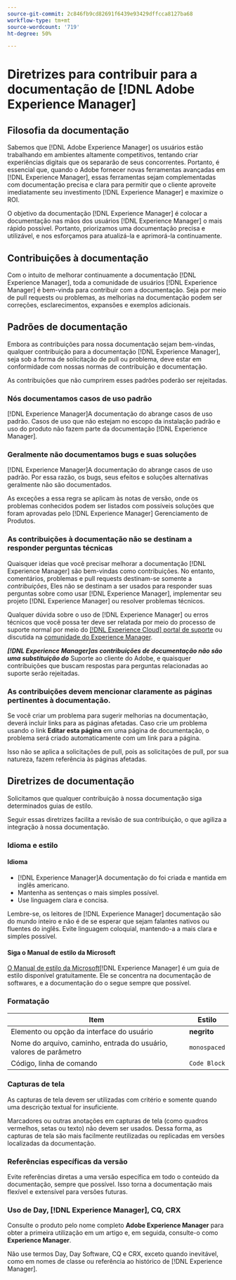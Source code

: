 ```yaml
---
source-git-commit: 2c846fb9cd82691f6439e93429dffcca8127ba68
workflow-type: tm+mt
source-wordcount: '719'
ht-degree: 50%

---
```

# Diretrizes para contribuir para a documentação de [!DNL Adobe Experience Manager]

## Filosofia da documentação

Sabemos que [!DNL Adobe Experience Manager] os usuários estão trabalhando em ambientes altamente competitivos, tentando criar experiências digitais que os separarão de seus concorrentes. Portanto, é essencial que, quando o Adobe fornecer novas ferramentas avançadas em [!DNL Experience Manager], essas ferramentas sejam complementadas com documentação precisa e clara para permitir que o cliente aproveite imediatamente seu investimento [!DNL Experience Manager] e maximize o ROI.

O objetivo da documentação [!DNL Experience Manager] é colocar a documentação nas mãos dos usuários [!DNL Experience Manager] o mais rápido possível. Portanto, priorizamos uma documentação precisa e utilizável, e nos esforçamos para atualizá-la e aprimorá-la continuamente.

## Contribuições à documentação

Com o intuito de melhorar continuamente a documentação [!DNL Experience Manager], toda a comunidade de usuários [!DNL Experience Manager] é bem-vinda para contribuir com a documentação. Seja por meio de pull requests ou problemas, as melhorias na documentação podem ser correções, esclarecimentos, expansões e exemplos adicionais.

## Padrões de documentação

Embora as contribuições para nossa documentação sejam bem-vindas, qualquer contribuição para a documentação [!DNL Experience Manager], seja sob a forma de solicitação de pull ou problema, deve estar em conformidade com nossas normas de contribuição e documentação.

As contribuições que não cumprirem esses padrões poderão ser rejeitadas.

### Nós documentamos casos de uso padrão

[!DNL Experience Manager]A documentação do abrange casos de uso padrão. Casos de uso que não estejam no escopo da instalação padrão e uso do produto não fazem parte da documentação [!DNL Experience Manager].

### Geralmente não documentamos bugs e suas soluções

[!DNL Experience Manager]A documentação do abrange casos de uso padrão. Por essa razão, os bugs, seus efeitos e soluções alternativas geralmente não são documentados.

As exceções a essa regra se aplicam às notas de versão, onde os problemas conhecidos podem ser listados com possíveis soluções que foram aprovadas pelo [!DNL Experience Manager] Gerenciamento de Produtos.

### As contribuições à documentação não se destinam a responder perguntas técnicas

Quaisquer ideias que você precisar melhorar a documentação [!DNL Experience Manager] são bem-vindas como contribuições. No entanto, comentários, problemas e pull requests destinam-se somente a *contribuições*, Eles não se destinam a ser usados para responder suas perguntas sobre como usar [!DNL Experience Manager], implementar seu projeto [!DNL Experience Manager] ou resolver problemas técnicos.

Qualquer dúvida sobre o uso de [!DNL Experience Manager] ou erros técnicos que você possa ter deve ser relatada por meio do processo de suporte normal por meio do [[!DNL Experience Cloud] portal de suporte](https://experienceleague.adobe.com/?support-solution=Experience+Manager#support) ou discutida na [comunidade do Experience Manager](https://experienceleaguecommunities.adobe.com/t5/adobe-experience-manager/ct-p/adobe-experience-manager-community).

***[!DNL Experience Manager]as contribuições de documentação não são uma substituição do*** Suporte ao cliente do Adobe, e quaisquer contribuições que buscam respostas para perguntas relacionadas ao suporte serão rejeitadas.

### As contribuições devem mencionar claramente as páginas pertinentes à documentação.

Se você criar um problema para sugerir melhorias na documentação, deverá incluir links para as páginas afetadas. Caso crie um problema usando o link **Editar esta página** em uma página de documentação, o problema será criado automaticamente com um link para a página.

Isso não se aplica a solicitações de pull, pois as solicitações de pull, por sua natureza, fazem referência às páginas afetadas.

## Diretrizes de documentação

Solicitamos que qualquer contribuição à nossa documentação siga determinados guias de estilo.

Seguir essas diretrizes facilita a revisão de sua contribuição, o que agiliza a integração à nossa documentação.

### Idioma e estilo

#### Idioma

* [!DNL Experience Manager]A documentação do foi criada e mantida em inglês americano.
* Mantenha as sentenças o mais simples possível.
* Use linguagem clara e concisa.

Lembre-se, os leitores de [!DNL Experience Manager] documentação são do mundo inteiro e não é de se esperar que sejam falantes nativos ou fluentes do inglês. Evite linguagem coloquial, mantendo-a a mais clara e simples possível.

#### Siga o Manual de estilo da Microsoft

[O Manual de estilo da Microsoft](https://docs.microsoft.com/pt-br/style-guide/welcome/)[!DNL Experience Manager] é um guia de estilo disponível gratuitamente. Ele se concentra na documentação de softwares, e a documentação do o segue sempre que possível.

### Formatação

| Item | Estilo |
|---|---|
| Elemento ou opção da interface do usuário | **negrito** |
| Nome do arquivo, caminho, entrada do usuário, valores de parâmetro | `monospaced` |
| Código, linha de comando | ```Code Block``` |

### Capturas de tela

As capturas de tela devem ser utilizadas com critério e somente quando uma descrição textual for insuficiente.

Marcadores ou outras anotações em capturas de tela (como quadros vermelhos, setas ou texto) não devem ser usados. Dessa forma, as capturas de tela são mais facilmente reutilizadas ou replicadas em versões localizadas da documentação.

### Referências específicas da versão

Evite referências diretas a uma versão específica em todo o conteúdo da documentação, sempre que possível. Isso torna a documentação mais flexível e extensível para versões futuras.

### Uso de Day, [!DNL Experience Manager], CQ, CRX

Consulte o produto pelo nome completo **Adobe Experience Manager** para obter a primeira utilização em um artigo e, em seguida, consulte-o como **Experience Manager**.

Não use termos Day, Day Software, CQ e CRX, exceto quando inevitável, como em nomes de classe ou referência ao histórico de [!DNL Experience Manager].
